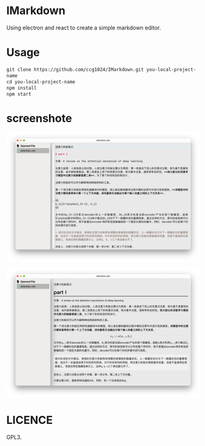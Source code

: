 # IMarkdown

Using electron and react to create a simple markdown editor.

# Usage

```shel
git clone https://github.com/ccg1024/IMarkdown.git you-local-project-name
cd you-local-project-name
npm install
npm start
```

# screenshote

![light-editor](./img/light-editor.png)

![light-preview](./img/light-preview.png)

# LICENCE

GPL3.

